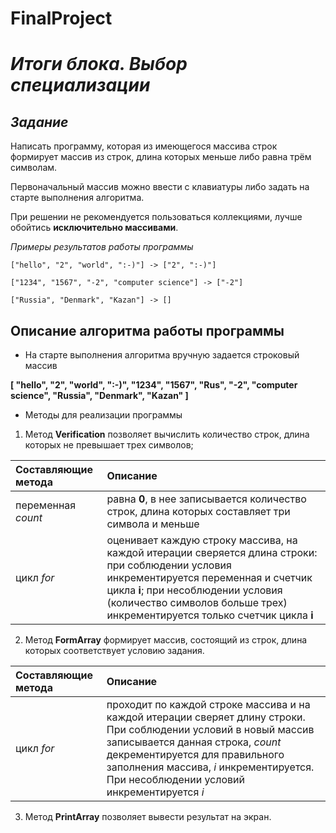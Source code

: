 # **FinalProject**
# *Итоги блока. Выбор специализации*
## *Задание*

Написать программу, которая из имеющегося массива строк формирует массив из строк, длина которых меньше либо равна трём символам.

Первоначальный массив можно ввести с клавиатуры либо задать на старте выполнения алгоритма.

При решении не рекомендуется пользоваться коллекциями, лучше обойтись **исключительно массивами**.

*Примеры результатов работы программы*
```
["hello", "2", "world", ":-)"] -> ["2", ":-)"]

["1234", "1567", "-2", "computer science"] -> ["-2"]

["Russia", "Denmark", "Kazan"] -> []
```
## **Описание алгоритма работы программы**

* На старте выполнения алгоритма вручную задается строковый массив

 **[ "hello", "2", "world", ":-)", "1234", "1567", "Rus", "-2", "computer science", "Russia", "Denmark", "Kazan" ]** 

* Методы для реализации программы

1. Метод **Verification** позволяет вычислить количество строк, длина которых не превышает трех символов;

|Составляющие метода              | Описание
|:--------------------------------|:--------------
|переменная *count*               | равна **0**, в нее записывается количество строк, длина которых составляет три символа и меньше
| цикл *for* | оценивает каждую строку массива, на каждой итерации сверяется длина строки: при соблюдении условия инкрементируется переменная и счетчик цикла **i**; при несоблюдении условия (количество символов больше трех) инкрементируется только счетчик цикла **i**


2. Метод **FormArray** формирует массив, состоящий из строк, длина которых соответствует условию задания.

|Составляющие метода              | Описание
|:--------------------------------|:--------------
| цикл *for* | проходит по каждой строке массива и на каждой итерации сверяет длину строки. При соблюдении условий в новый массив записывается данная строка, *count* декрементируется для правильного заполнения массива, *i* инкрементируется. При несоблюдении условий инкрементируется *i*




3. Метод **PrintArray** позволяет вывести результат на экран.
